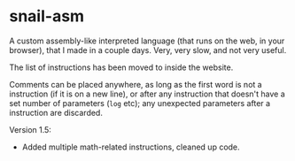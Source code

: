 # snail-asm
A custom assembly-like interpreted language (that runs on the web, in your browser), that I made in a couple days. Very, very slow, and not very useful.

The list of instructions has been moved to inside the website.

Comments can be placed anywhere, as long as the first word is not a instruction (if it is on a new line), or after any instruction that doesn't have a set number of parameters (`log` etc); any unexpected parameters after a instruction are discarded.

Version 1.5:
 * Added multiple math-related instructions, cleaned up code.
